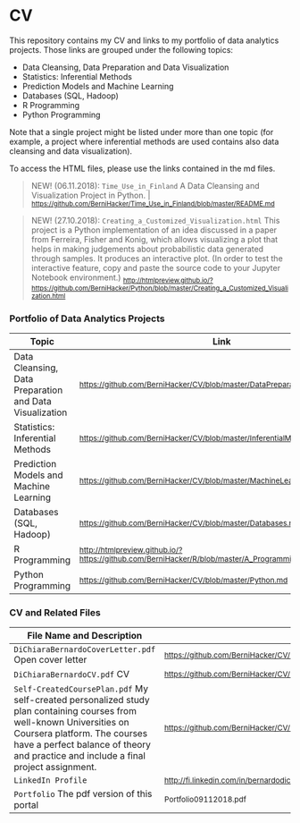# CV

This repository contains my CV and links to my portfolio of data analytics projects. Those links are grouped under the following topics:

- Data Cleansing, Data Preparation and Data Visualization
- Statistics: Inferential Methods
- Prediction Models and Machine Learning
- Databases (SQL, Hadoop)
- R Programming
- Python Programming

Note that a single project might be listed under more than one topic (for example, a project where inferential methods are used contains also data cleansing and data visualization).

To access the HTML files, please use the links contained in the md files.

> NEW! (06.11.2018): <code>Time_Use_in_Finland</code> A Data Cleansing and Visualization Project in Python. | <sub>https://github.com/BerniHacker/Time_Use_in_Finland/blob/master/README.md</sub>

> NEW! (27.10.2018): <code>Creating_a_Customized_Visualization.html</code>
This project is a Python implementation of an idea discussed in a paper from Ferreira, Fisher and Konig, which allows visualizing a plot that helps in making judgements about probabilistic data generated through samples. It produces an interactive plot. (In order to test the interactive feature, copy and paste the source code to your Jupyter Notebook environment.)
<sub>http://htmlpreview.github.io/?https://github.com/BerniHacker/Python/blob/master/Creating_a_Customized_Visualization.html</sub>

### Portfolio of Data Analytics Projects

Topic                                             | Link   
--------------------------------------------------------------------- | ----------
Data Cleansing, Data Preparation and Data Visualization | <sub> https://github.com/BerniHacker/CV/blob/master/DataPreparation.md </sub>
Statistics: Inferential Methods | <sub> https://github.com/BerniHacker/CV/blob/master/InferentialMethods.md </sub>
Prediction Models and Machine Learning | <sub> https://github.com/BerniHacker/CV/blob/master/MachineLearning.md </sub>
Databases (SQL, Hadoop) | <sub> https://github.com/BerniHacker/CV/blob/master/Databases.md </sub>
R Programming | <sub> http://htmlpreview.github.io/?https://github.com/BerniHacker/R/blob/master/A_Programming_Project_in_R.html </sub>
Python Programming | <sub> https://github.com/BerniHacker/CV/blob/master/Python.md </sub>

### CV and Related Files

File Name and Description                                             | Link   
--------------------------------------------------------------------- | ----------
<code>DiChiaraBernardoCoverLetter.pdf</code> Open cover letter | <sub>https://github.com/BerniHacker/CV/blob/master/DiChiaraBernardoCoverLetter_29102018.pdf</sub>
<code>DiChiaraBernardoCV.pdf</code> CV | <sub>https://github.com/BerniHacker/CV/blob/master/DiChiaraBernardoCV_08112018.pdf</sub>
<code>Self-CreatedCoursePlan.pdf</code> My self-created personalized study plan containing courses from well-known Universities on Coursera platform. The courses have a perfect balance of theory and practice and include a final project assignment. | <sub>https://github.com/BerniHacker/CV/blob/master/Self-CreatedCoursePlan.pdf</sub>
<code>LinkedIn Profile</code> | <sub>http://fi.linkedin.com/in/bernardodichiara</sub>
<code>Portfolio</code> The pdf version of this portal | <sub>Portfolio09112018.pdf</sub>

